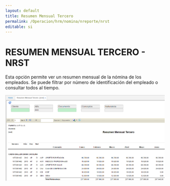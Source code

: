 ```yaml
---
layout: default
title: Resumen Mensual Tercero
permalink: /Operacion/hrm/nomina/nreporte/nrst
editable: si
---
```


# RESUMEN MENSUAL TERCERO - NRST


Esta opción permite ver un resumen mensual de la nómina de los empleados. Se puede filtrar por número de identificación del empleado o consultar todos al tiempo.


![](nrst1.png)









